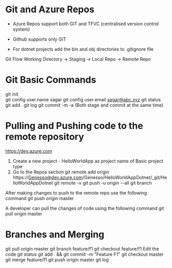 # Git and Azure Repos
- Azure Repos support both GIT and TFVC (centralised version control system)
- Github supports only GIT

- For dotnet projects add the bin and obj directories to .gitignore file

Git Flow
Working Directory -> Staging -> Local Repo -> Remote Repo

# Git Basic Commands
git init\
git config user.name sagar
git config user.email sagar@abc.xyz
git status
git add .
git log
git commit -m -a (Both stage and commit at the same time)

# Pulling and Pushing code to the remote repository
https://dev.azure.com
1. Create a new project - HelloWorldApp as project name of Basic project type
2. Go to the Repos section
git remote add origin https://Genesso@dev.azure.com/Genesso/HelloWorldAppDotnet/_git/HelloWorldAppDotnet
git remote -v
git push -u origin --all
git branch

After making changes to push to the remote repo use the following command
git push origin master

A developer can pull the changes of code using the following command
git pull origin master

# Branches and Merging
git pull origin master
git branch feature/f1
git checkout feature/f1
Edit the code
git status
git add . && git commit -m "Feature F1"
git checkout master
git merge feature/f1
git push origin master
git log

